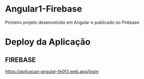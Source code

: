 # Angular1-Firebase
Primeiro projeto desenvolvido em Angular e publicado no Firebase

# Deploy da Aplicação

## FIREBASE ##

https://aplicacao-angular-fe0f3.web.app/login
